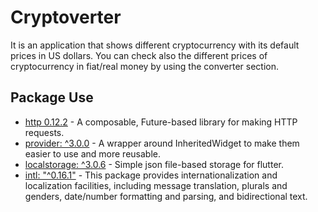 # Cryptoverter

It is an application that shows different cryptocurrency with its default prices in US dollars. You can check also the different prices of cryptocurrency in fiat/real money by using the converter section.

## Package Use

- [http 0.12.2](https://pub.dev/packages/http) - A composable, Future-based library for making HTTP requests.
- [provider: ^3.0.0](https://pub.dev/packages/provider) - A wrapper around InheritedWidget to make them easier to use and more reusable.
- [localstorage: ^3.0.6](https://pub.dev/packages/localstorage) - Simple json file-based storage for flutter.
- [intl: "^0.16.1"](https://pub.dev/packages/intl) - This package provides internationalization and localization facilities, including message translation, plurals and genders, date/number formatting and parsing, and bidirectional text.
